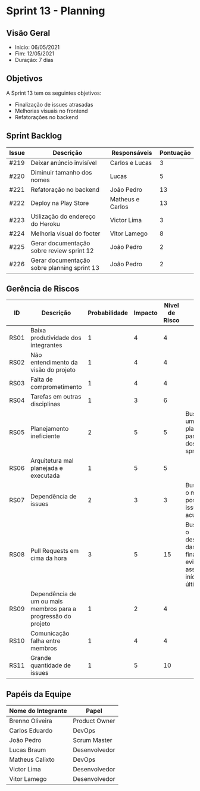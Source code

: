 # Sprint 13 - Planning

## Visão Geral
- Inicio: 06/05/2021
- Fim: 12/05/2021
- Duração: 7 dias
 
## Objetivos
A Sprint 13 tem os seguintes objetivos:

- Finalização de issues atrasadas
- Melhorias visuais no frontend
- Refatorações no backend

## Sprint Backlog
| Issue | Descrição | Responsáveis | Pontuação
|--|--|--|--|
|#219|Deixar anúncio invisível|Carlos e Lucas|3
|#220|Diminuir tamanho dos nomes|Lucas|5
|#221|Refatoração no backend|João Pedro|13
|#222|Deploy na Play Store|Matheus e Carlos|13
|#223|Utilização do endereço do Heroku|Victor Lima|3
|#224|Melhoria visual do footer|Vitor Lamego|8
|#225|Gerar documentação sobre review sprint 12|João Pedro|2
|#226|Gerar documentação sobre planning sprint 13|João Pedro|2

## Gerência de Riscos
| ID | Descrição | Probabilidade | Impacto | Nível de Risco | Ação
|--|--|--|--|--|--|
|RS01|Baixa produtividade dos integrantes|1|4|4|
|RS02|Não entendimento da visão do projeto|1|4|4|
|RS03|Falta de comprometimento|1|4|4|
|RS04|Tarefas em outras disciplinas|1|3|6|
|RS05|Planejamento ineficiente|2|5|5|Buscar realizar um melhor planejamento para distribuição dos pontos na sprint
|RS06|Arquitetura mal planejada e executada|1|5|5|
|RS07|Dependência de issues|2|3|3|Buscar finalizar o mais rápido possível as issues evitando acúmulos
|RS08|Pull Requests em cima da hora|3|5|15|Buscar começar o desenvolvimento das issues no final de semana evitando-se assim o seu início nos últimos dias 
|RS09|Dependência de um ou mais membros para a progressão do projeto|1|2|4|
|RS10|Comunicação falha entre membros|1|4|4|
|RS11|Grande quantidade de issues|1|5|10|

## Papéis da Equipe
| Nome do Integrante | Papel |
|--|--|
|Brenno Oliveira|Product Owner
|Carlos Eduardo|DevOps
|João Pedro|Scrum Master
|Lucas Braum|Desenvolvedor
|Matheus Calixto|DevOps
|Victor Lima|Desenvolvedor
|Vitor Lamego|Desenvolvedor

